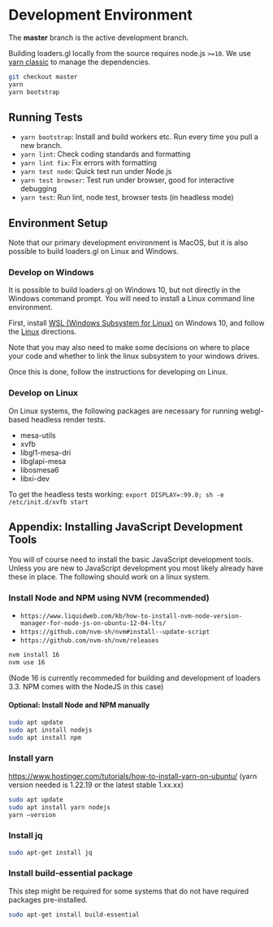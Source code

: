 # Development Environment

The **master** branch is the active development branch.

Building loaders.gl locally from the source requires node.js `>=10`.
We use [yarn classic](https://yarnpkg.com/en/docs/install) to manage the dependencies.

```bash
git checkout master
yarn
yarn bootstrap
```

## Running Tests

- `yarn bootstrap`: Install and build workers etc. Run every time you pull a new branch.
- `yarn lint`: Check coding standards and formatting
- `yarn lint fix`: Fix errors with formatting
- `yarn test node`: Quick test run under Node.js
- `yarn test browser`: Test run under browser, good for interactive debugging
- `yarn test`: Run lint, node test, browser tests (in headless mode)

## Environment Setup

Note that our primary development environment is MacOS, but it is also possible to build loaders.gl on Linux and Windows.

### Develop on Windows

It is possible to build loaders.gl on Windows 10, but not directly in the Windows command prompt. You will need to install a Linux command line environment.

First, install [WSL (Windows Subsystem for Linux)](https://docs.microsoft.com/en-us/windows/wsl/install-win10) on Windows 10, and follow the [Linux](#develop-on-linux) directions.

Note that you may also need to make some decisions on where to place your code and whether to link the linux subsystem to your windows drives.

Once this is done, follow the instructions for developing on Linux.

### Develop on Linux

On Linux systems, the following packages are necessary for running webgl-based headless render tests.

- mesa-utils
- xvfb
- libgl1-mesa-dri
- libglapi-mesa
- libosmesa6
- libxi-dev

To get the headless tests working: `export DISPLAY=:99.0; sh -e /etc/init.d/xvfb start`

## Appendix: Installing JavaScript Development Tools

You will of course need to install the basic JavaScript development tools. Unless you are new to JavaScript development you most likely already have these in place. The following should work on a linux system.

### Install Node and NPM using NVM (recommended)

- `https://www.liquidweb.com/kb/how-to-install-nvm-node-version-manager-for-node-js-on-ubuntu-12-04-lts/`
- `https://github.com/nvm-sh/nvm#install--update-script`
- `https://github.com/nvm-sh/nvm/releases`
```bash
nvm install 16
nvm use 16
```
(Node 16 is currently recommeded for building and development of loaders 3.3. NPM comes with the NodeJS in this case)

#### Optional: Install Node and NPM manually

```bash
sudo apt update
sudo apt install nodejs
sudo apt install npm
```

### Install yarn

https://www.hostinger.com/tutorials/how-to-install-yarn-on-ubuntu/
(yarn version needed is 1.22.19 or the latest stable 1.xx.xx)

```bash
sudo apt update
sudo apt install yarn nodejs
yarn –version
```

### Install jq

```bash
sudo apt-get install jq
```

### Install build-essential package
This step might be required for some systems that do not have required packages pre-installed.

```bash
sudo apt-get install build-essential
```
